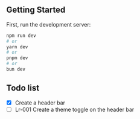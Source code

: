 ## Getting Started

First, run the development server:

```bash
npm run dev
# or
yarn dev
# or
pnpm dev
# or
bun dev
```

## Todo list
- [x] Create a header bar
- [ ] Lr-001 Create a theme toggle on the header bar
